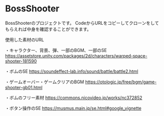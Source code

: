 # BossShooter
BossShooterのプロジェクトです。
CodeからURLをコピーしてクローンをしてもらえれば中身を確認することができます。


使用した素材のURL

・キャラクター、背景、弾、一部のBGM、一部のSE
https://assetstore.unity.com/packages/2d/characters/warped-space-shooter-181590

・ボムのSE
https://soundeffect-lab.info/sound/battle/battle2.html

・ゲームオーバー・ゲームクリアのBGM
https://otologic.jp/free/bgm/game-shooter-gb01.html

・ボムのフリー素材
https://commons.nicovideo.jp/works/nc372852

・ボタン操作のSE
https://musmus.main.jp/se.html#google_vignette
